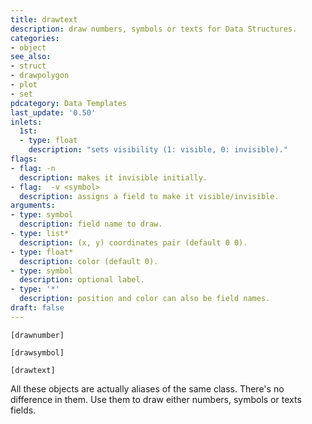 ```yaml
---
title: drawtext
description: draw numbers, symbols or texts for Data Structures.
categories:
- object
see_also:
- struct
- drawpolygon
- plot
- set
pdcategory: Data Templates
last_update: '0.50'
inlets:
  1st:
  - type: float
    description: "sets visibility (1: visible, 0: invisible)."
flags:
- flag: -n
  description: makes it invisible initially.
- flag:  -v <symbol>
  description: assigns a field to make it visible/invisible.
arguments:
- type: symbol
  description: field name to draw.
- type: list*
  description: (x, y) coordinates pair (default 0 0).
- type: float*
  description: color (default 0).
- type: symbol
  description: optional label.
- type: '*'
  description: position and color can also be field names.
draft: false
---
```

`[drawnumber]`

`[drawsymbol]`

`[drawtext]`

All these objects are actually aliases of the same class. There's no difference in them. Use them to draw either numbers, symbols or texts fields.